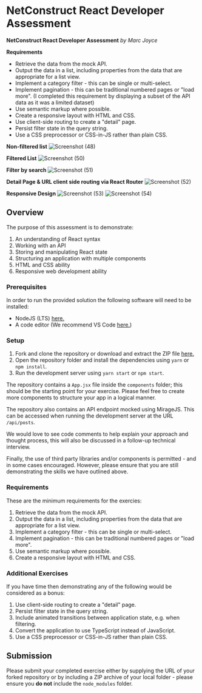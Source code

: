 # NetConstruct React Developer Assessment

**NetConstruct React Developer Assessment**
_by Marc Joyce_

**Requirements**

- Retrieve the data from the mock API.
- Output the data in a list, including properties from the data that are appropriate for a list view.
- Implement a category filter - this can be single or multi-select.
- Implement pagination - this can be traditional numbered pages or "load more". (I completed this requirement by displaying a subset of the API data as it was a limited dataset)
- Use semantic markup where possible.
- Create a responsive layout with HTML and CSS.
- Use client-side routing to create a "detail" page.
- Persist filter state in the query string.
-  Use a CSS preprocessor or CSS-in-JS rather than plain CSS.

**Non-filtered list**
![Screenshot (48)](https://user-images.githubusercontent.com/60116589/125422467-b0a5ff29-5192-40c3-b994-f76dd7face0d.png)

**Filtered List**
![Screenshot (50)](https://user-images.githubusercontent.com/60116589/125421472-91e6f325-e3f4-463f-a181-e6947c545ed0.png)

**Filter by search**
![Screenshot (51)](https://user-images.githubusercontent.com/60116589/125421615-0b593bf0-bad5-40cd-a1f5-89d9a23c25f7.png)

**Detail Page & URL client side routing via React Router**
![Screenshot (52)](https://user-images.githubusercontent.com/60116589/125421780-704f8065-940a-4ae1-b116-5cf02d3e85eb.png)

**Responsive Design**
![Screenshot (53)](https://user-images.githubusercontent.com/60116589/125421972-d5dbb270-25f7-4b3c-a1d1-9daba5c6c660.png)
![Screenshot (54)](https://user-images.githubusercontent.com/60116589/125422042-3daf8a48-142e-48cf-9c85-9b8a83353a24.png)





## Overview

The purpose of this assessment is to demonstrate:

1. An understanding of React syntax
2. Working with an API
3. Storing and manipulating React state
4. Structuring an application with multiple components
5. HTML and CSS ability
6. Responsive web development ability

### Prerequisites

In order to run the provided solution the following software will need to be installed:

- NodeJS (LTS) [here.](https://nodejs.org/en/)
- A code editor (We recommend VS Code [here.](https://code.visualstudio.com/))

### Setup

1. Fork and clone the repository or download and extract the ZIP file [here.](https://github.com/netconstruct/react-developer-assessment/archive/master.zip)
2. Open the repository folder and install the dependencies using `yarn` or `npm install`.
3. Run the development server using `yarn start` or `npm start`.

The repository contains a `App.jsx` file inside the `components` folder; this should be the starting point for your exercise. Please feel free to create more components to structure your app in a logical manner.

The repository also contains an API endpoint mocked using MirageJS. This can be accessed when running the development server at the URL `/api/posts`.

We would love to see code comments to help explain your approach and thought process, this will also be discussed in a follow-up technical interview.

Finally, the use of third party libraries and/or components is permitted - and in some cases encouraged. However, please ensure that you are still demonstrating the skills we have outlined above.

### Requirements

These are the minimum requirements for the exercies:

1. Retrieve the data from the mock API.
1. Output the data in a list, including properties from the data that are appropriate for a list view.
1. Implement a category filter - this can be single or multi-select.
1. Implement pagination - this can be traditional numbered pages or "load more".
1. Use semantic markup where possible.
1. Create a responsive layout with HTML and CSS.

### Additional Exercises

If you have time then demonstrating any of the following would be considered as a bonus:

1. Use client-side routing to create a "detail" page.
1. Persist filter state in the query string.
1. Include animated transitions between application state, e.g. when filtering.
1. Convert the application to use TypeScript instead of JavaScript.
1. Use a CSS preprocessor or CSS-in-JS rather than plain CSS.

## Submission

Please submit your completed exercise either by supplying the URL of your forked repository or by including a ZIP archive of your local folder - please ensure you **do not** include the `node_modules` folder.
